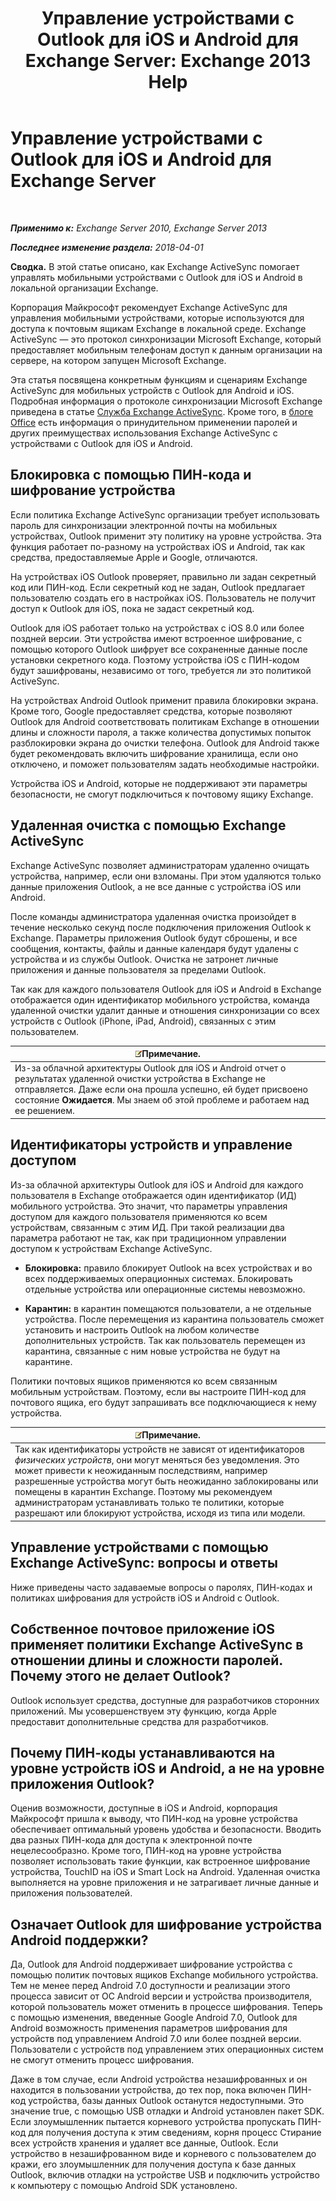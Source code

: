 ﻿---
title: 'Управление устройствами с Outlook для iOS и Android для Exchange Server: Exchange 2013 Help'
TOCTitle: Управление устройствами с Outlook для iOS и Android для Exchange Server
ms:assetid: 16ce7d24-be74-4466-b126-828a67f69b6e
ms:mtpsurl: https://technet.microsoft.com/ru-ru/library/Mt465748(v=EXCHG.150)
ms:contentKeyID: 70318921
ms.date: 05/22/2018
mtps_version: v=EXCHG.150
ms.translationtype: MT
---

# Управление устройствами с Outlook для iOS и Android для Exchange Server

 

_**Применимо к:** Exchange Server 2010, Exchange Server 2013_

_**Последнее изменение раздела:** 2018-04-01_

**Сводка.** В этой статье описано, как Exchange ActiveSync помогает управлять мобильными устройствами с Outlook для iOS и Android в локальной организации Exchange.

Корпорация Майкрософт рекомендует Exchange ActiveSync для управления мобильными устройствами, которые используются для доступа к почтовым ящикам Exchange в локальной среде. Exchange ActiveSync — это протокол синхронизации Microsoft Exchange, который предоставляет мобильным телефонам доступ к данным организации на сервере, на котором запущен Microsoft Exchange.

Эта статья посвящена конкретным функциям и сценариям Exchange ActiveSync для мобильных устройств с Outlook для Android и iOS. Подробная информация о протоколе синхронизации Microsoft Exchange приведена в статье [Служба Exchange ActiveSync](exchange-activesync-exchange-2013-help.md). Кроме того, в [блоге Office](https://go.microsoft.com/fwlink/p/?linkid=62392) есть информация о принудительном применении паролей и других преимуществах использования Exchange ActiveSync с устройствами с Outlook для iOS и Android.

## Блокировка с помощью ПИН-кода и шифрование устройства

Если политика Exchange ActiveSync организации требует использовать пароль для синхронизации электронной почты на мобильных устройствах, Outlook применит эту политику на уровне устройства. Эта функция работает по-разному на устройствах iOS и Android, так как средства, предоставляемые Apple и Google, отличаются.

На устройствах iOS Outlook проверяет, правильно ли задан секретный код или ПИН-код. Если секретный код не задан, Outlook предлагает пользователю создать его в настройках iOS. Пользователь не получит доступ к Outlook для iOS, пока не задаст секретный код.

Outlook для iOS работает только на устройствах с iOS 8.0 или более поздней версии. Эти устройства имеют встроенное шифрование, с помощью которого Outlook шифрует все сохраненные данные после установки секретного кода. Поэтому устройства iOS с ПИН-кодом будут зашифрованы, независимо от того, требуется ли это политикой ActiveSync.

На устройствах Android Outlook применит правила блокировки экрана. Кроме того, Google предоставляет средства, которые позволяют Outlook для Android соответствовать политикам Exchange в отношении длины и сложности пароля, а также количества допустимых попыток разблокировки экрана до очистки телефона. Outlook для Android также будет рекомендовать включить шифрование хранилища, если оно отключено, и поможет пользователям задать необходимые настройки.

Устройства iOS и Android, которые не поддерживают эти параметры безопасности, не смогут подключиться к почтовому ящику Exchange.

## Удаленная очистка с помощью Exchange ActiveSync

Exchange ActiveSync позволяет администраторам удаленно очищать устройства, например, если они взломаны. При этом удаляются только данные приложения Outlook, а не все данные с устройства iOS или Android.

После команды администратора удаленная очистка произойдет в течение несколько секунд после подключения приложения Outlook к Exchange. Параметры приложения Outlook будут сброшены, и все сообщения, контакты, файлы и данные календаря будут удалены с устройства и из службы Outlook. Очистка не затронет личные приложения и данные пользователя за пределами Outlook.

Так как для каждого пользователя Outlook для iOS и Android в Exchange отображается один идентификатор мобильного устройства, команда удаленной очистки удалит данные и отношения синхронизации со всех устройств с Outlook (iPhone, iPad, Android), связанных с этим пользователем.

<table>
<thead>
<tr class="header">
<th><img src="images/JJ126620.note(EXCHG.150).gif" title="Примечание" alt="Примечание" />Примечание.</th>
</tr>
</thead>
<tbody>
<tr class="odd">
<td>Из-за облачной архитектуры Outlook для iOS и Android отчет о результатах удаленной очистки устройства в Exchange не отправляется. Даже если она прошла успешно, ей будет присвоено состояние <strong>Ожидается</strong>. Мы знаем об этой проблеме и работаем над ее решением.</td>
</tr>
</tbody>
</table>


## Идентификаторы устройств и управление доступом

Из-за облачной архитектуры Outlook для iOS и Android для каждого пользователя в Exchange отображается один идентификатор (ИД) мобильного устройства. Это значит, что параметры управления доступом для каждого пользователя применяются ко всем устройствам, связанным с этим ИД. При такой реализации два параметра работают не так, как при традиционном управлении доступом к устройствам Exchange ActiveSync.

  - **Блокировка:**  правило блокирует Outlook на всех устройствах и во всех поддерживаемых операционных системах. Блокировать отдельные устройства или операционные системы невозможно.

  - **Карантин:**  в карантин помещаются пользователи, а не отдельные устройства. После перемещения из карантина пользователь сможет установить и настроить Outlook на любом количестве дополнительных устройств. Так как пользователь перемещен из карантина, связанные с ним новые устройства не будут на карантине.

Политики почтовых ящиков применяются ко всем связанным мобильным устройствам. Поэтому, если вы настроите ПИН-код для почтового ящика, его будут запрашивать все подключающиеся к нему устройства.

<table>
<thead>
<tr class="header">
<th><img src="images/JJ126620.note(EXCHG.150).gif" title="Примечание" alt="Примечание" />Примечание.</th>
</tr>
</thead>
<tbody>
<tr class="odd">
<td>Так как идентификаторы устройств не зависят от идентификаторов <em>физических устройств</em>, они могут меняться без уведомления. Это может привести к неожиданным последствиям, например разрешенные устройства могут быть неожиданно заблокированы или помещены в карантин Exchange. Поэтому мы рекомендуем администраторам устанавливать только те политики, которые разрешают или блокируют устройства, исходя из типа или модели.</td>
</tr>
</tbody>
</table>


## Управление устройствами с помощью Exchange ActiveSync: вопросы и ответы

Ниже приведены часто задаваемые вопросы о паролях, ПИН-кодах и политиках шифрования для устройств iOS и Android с Outlook.

## Собственное почтовое приложение iOS применяет политики Exchange ActiveSync в отношении длины и сложности паролей. Почему этого не делает Outlook?

Outlook использует средства, доступные для разработчиков сторонних приложений. Мы усовершенствуем эту функцию, когда Apple предоставит дополнительные средства для разработчиков.

## Почему ПИН-коды устанавливаются на уровне устройств iOS и Android, а не на уровне приложения Outlook?

Оценив возможности, доступные в iOS и Android, корпорация Майкрософт пришла к выводу, что ПИН-код на уровне устройства обеспечивает оптимальный уровень удобства и безопасности. Вводить два разных ПИН-кода для доступа к электронной почте нецелесообразно. Кроме того, ПИН-код на уровне устройства позволяет использовать такие функции, как встроенное шифрование устройства, TouchID на iOS и Smart Lock на Android. Удаленная очистка выполняется на уровне приложения и не затрагивает личные данные и приложения пользователей.

## Означает Outlook для шифрование устройства Android поддержки?

Да, Outlook для Android поддерживает шифрование устройства с помощью политик почтовых ящиков Exchange мобильного устройства. Тем не менее перед Android 7.0 доступности и реализации этого процесса зависит от ОС Android версии и устройства производителя, которой пользователь может отменить в процессе шифрования. Теперь с помощью изменения, введенные Google Android 7.0, Outlook для Android возможность применения параметров шифрования для устройств под управлением Android 7.0 или более поздней версии. Пользователи с устройств под управлением этих операционных систем не смогут отменить процесс шифрования.

Даже в том случае, если Android устройства незашифрованных и он находится в пользовании устройства, до тех пор, пока включен ПИН-код устройства, базы данных Outlook останутся недоступными. Это значение true, с помощью USB отладки и Android установлен пакет SDK. Если злоумышленник пытается корневого устройства пропускать ПИН-код для получения доступа к этим сведениям, корня процесс Стирание всех устройств хранения и удаляет все данные, Outlook. Если устройство в незашифрованном виде и корневого с пользователем до кражи, его злоумышленник для получения доступа к базе данных Outlook, включив отладки на устройстве USB и подключить устройство к компьютеру с помощью Android SDK установлено.

